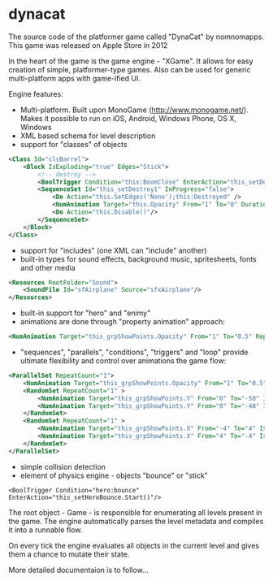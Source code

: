 # dynacat
The source code of the platformer game called "DynaCat" by nomnomapps. This game was released on Apple Store in 2012 

In the heart of the game is the game engine - "XGame". It allows for easy creation of simple, platformer-type games.
Also can be used for generic multi-platform apps with game-ified UI.

Engine features:
- Multi-platform. Built upon MonoGame (http://www.monogame.net/). Makes it possible to run on iOS, Android, Windows Phone, OS X, Windows
- XML based schema for level description
- support for "classes" of objects
```XML
<Class Id="clsBarrel">
    <Block IsExploding="true" Edges="Stick">
        <!-- destroy -->
        <BoolTrigger Condition="this:BoomClose" EnterAction="this_setDestroy1.Start()" StayTriggered="false" Group="this_BoxBoomStates"/>
        <SequenceSet Id="this_setDestroy1" InProgress="false">
            <Do Action="this.SetEdges('None');this:Destroyed" />
            <NumAnimation Target="this.Opacity" From="1" To="0" Duration="0.3" Autoreverse="false" RepeatCount="2"/>
            <Do Action="this.Disable()"/>
        </SequenceSet>
    </Block>
</Class>
```
- support for "includes" (one XML can "include" another)
- built-in types for sound effects, background music, spritesheets, fonts and other media
```XML
<Resources RootFolder="Sound">
    <SoundFile Id="sfAirplane" Source="sfxAirplane"/>
</Resources>
```
- built-in support for "hero" and "enimy"
- animations are done through "property animation" approach:
```XML
<NumAnimation Target="this_grpShowPoints.Opacity" From="1" To="0.5" RepeatCount="1" Duration="1" Fill="Hold" />
```
- "sequences", "parallels", "conditions", "triggers" and "loop" provide ultimate flexibility and control over animations the game flow:
```XML
<ParallelSet RepeatCount="1">
    <NumAnimation Target="this_grpShowPoints.Opacity" From="1" To="0.5" RepeatCount="1" Duration="1" Fill="Hold" />
    <RandomSet RepeatCount="1" >
        <NumAnimation Target="this_grpShowPoints.Y" From="0" To="-50" IsDelta="true" RepeatCount="1" Duration="1" Fill="Hold" />
        <NumAnimation Target="this_grpShowPoints.Y" From="0" To="-40" IsDelta="true" RepeatCount="1" Duration="1" Fill="Hold" />
    </RandomSet>
    <RandomSet RepeatCount="1" >
        <NumAnimation Target="this_grpShowPoints.X" From="-4" To="4" IsDelta="true" Autoreverse="true" RepeatCount="1.25" Duration="0.4" Fill="Hold" />
        <NumAnimation Target="this_grpShowPoints.X" From="4" To="-4" IsDelta="true" Autoreverse="true" RepeatCount="1.25" Duration="0.4" Fill="Hold" />
    </RandomSet>
</ParallelSet>
```
- simple collision detection
- element of physics engine - objects "bounce" or "stick"
```
<BoolTrigger Condition="hero:bounce" EnterAction="this_setHeroBounce.Start()"/>
```

The root object - Game - is responsible for enumerating all levels present in the game.
The engine automatically parses the level metadata and compiles it into a runnable flow.

On every tick the engine evaluates all objects in the current level and gives them a chance to mutate their state.

More detailed documentaion is to follow...
